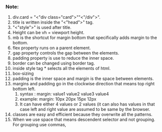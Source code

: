 
### Note:
1. div.card = "<"div class="card">""<"/div">".
2. title is written inside the "<"head">" tag.
3. "<"style">" is used after title.
4. Height can be vh = viewport height.
5. mb is the shortcut for margin bottom that specifically adds margin to the bottom.
6. flex property runs on a parent element.
7. gap property controls the gap between the elements.
8. padding property is use to reduce the inner space.
9. border can be changed using border tag.
10. inside style tag * selects all the elements of html.
11. box-sizing 
12. padding is the inner space and margin is the space between elements.
13. margins and padding go in the clockwise direction that means top right bottom left.
	1. syntax : margin: value1 value2 value3 value4
	2. example: margin: 10px 20px 15px 12px
	3. It can have either 4 values or 2 values (it can also has values in that case left and right value are assumed to be same by the browser.
14. classes are easy and efficient because they overwrite all the patterns.
15. When we use space that means descendent selector and not grouping. For grouping use commas,

